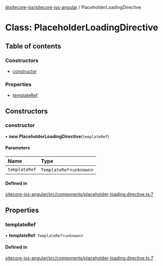 [@sitecore-jss/sitecore-jss-angular](../README.md) / PlaceholderLoadingDirective

# Class: PlaceholderLoadingDirective

## Table of contents

### Constructors

- [constructor](PlaceholderLoadingDirective.md#constructor)

### Properties

- [templateRef](PlaceholderLoadingDirective.md#templateref)

## Constructors

### constructor

• **new PlaceholderLoadingDirective**(`templateRef`)

#### Parameters

| Name | Type |
| :------ | :------ |
| `templateRef` | `TemplateRef`<`unknown`\> |

#### Defined in

[sitecore-jss-angular/src/components/placeholder-loading.directive.ts:7](https://github.com/Sitecore/jss/blob/618adb76d/packages/sitecore-jss-angular/src/components/placeholder-loading.directive.ts#L7)

## Properties

### templateRef

• **templateRef**: `TemplateRef`<`unknown`\>

#### Defined in

[sitecore-jss-angular/src/components/placeholder-loading.directive.ts:7](https://github.com/Sitecore/jss/blob/618adb76d/packages/sitecore-jss-angular/src/components/placeholder-loading.directive.ts#L7)
